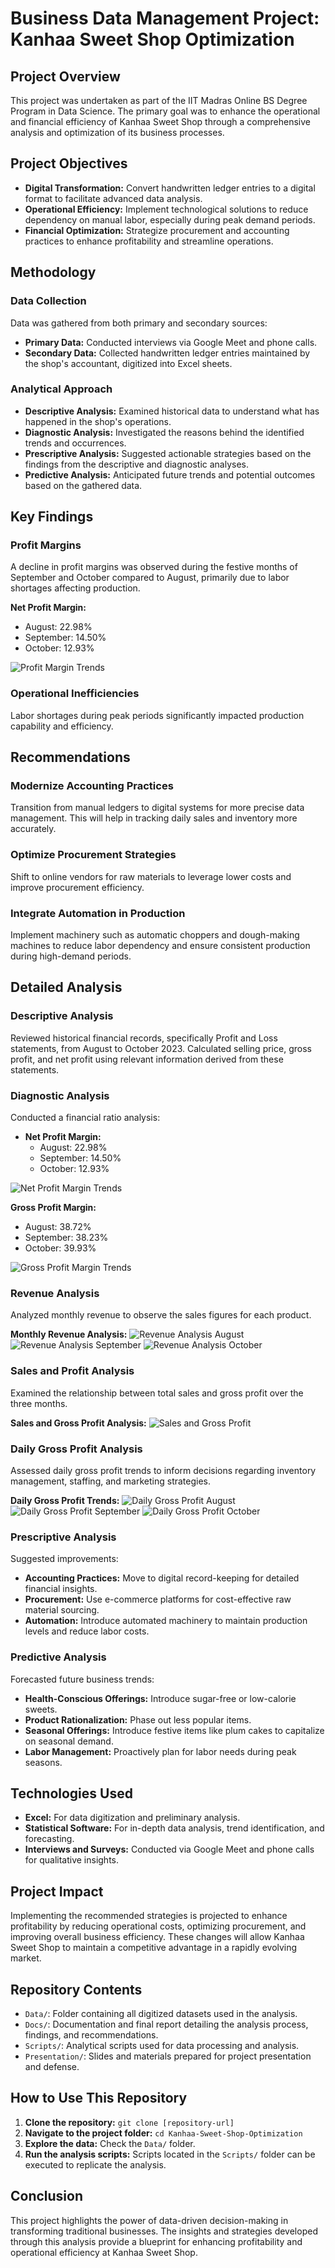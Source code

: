 # Business Data Management Project: Kanhaa Sweet Shop Optimization

## Project Overview
This project was undertaken as part of the IIT Madras Online BS Degree Program in Data Science. The primary goal was to enhance the operational and financial efficiency of Kanhaa Sweet Shop through a comprehensive analysis and optimization of its business processes.

## Project Objectives
- **Digital Transformation:** Convert handwritten ledger entries to a digital format to facilitate advanced data analysis.
- **Operational Efficiency:** Implement technological solutions to reduce dependency on manual labor, especially during peak demand periods.
- **Financial Optimization:** Strategize procurement and accounting practices to enhance profitability and streamline operations.

## Methodology
### Data Collection
Data was gathered from both primary and secondary sources:
- **Primary Data:** Conducted interviews via Google Meet and phone calls.
- **Secondary Data:** Collected handwritten ledger entries maintained by the shop's accountant, digitized into Excel sheets.

### Analytical Approach
- **Descriptive Analysis:** Examined historical data to understand what has happened in the shop's operations.
- **Diagnostic Analysis:** Investigated the reasons behind the identified trends and occurrences.
- **Prescriptive Analysis:** Suggested actionable strategies based on the findings from the descriptive and diagnostic analyses.
- **Predictive Analysis:** Anticipated future trends and potential outcomes based on the gathered data.

## Key Findings
### Profit Margins
A decline in profit margins was observed during the festive months of September and October compared to August, primarily due to labor shortages affecting production.

**Net Profit Margin:**
- August: 22.98%
- September: 14.50%
- October: 12.93%

![Profit Margin Trends](images/profit_margin_trends.png)

### Operational Inefficiencies
Labor shortages during peak periods significantly impacted production capability and efficiency. 

## Recommendations
### Modernize Accounting Practices
Transition from manual ledgers to digital systems for more precise data management. This will help in tracking daily sales and inventory more accurately.

### Optimize Procurement Strategies
Shift to online vendors for raw materials to leverage lower costs and improve procurement efficiency.

### Integrate Automation in Production
Implement machinery such as automatic choppers and dough-making machines to reduce labor dependency and ensure consistent production during high-demand periods.

## Detailed Analysis
### Descriptive Analysis
Reviewed historical financial records, specifically Profit and Loss statements, from August to October 2023. Calculated selling price, gross profit, and net profit using relevant information derived from these statements.

### Diagnostic Analysis
Conducted a financial ratio analysis:
- **Net Profit Margin:** 
  - August: 22.98%
  - September: 14.50%
  - October: 12.93%

![Net Profit Margin Trends](images/net_profit_margin_trends.png)

**Gross Profit Margin:**
- August: 38.72%
- September: 38.23%
- October: 39.93%

![Gross Profit Margin Trends](images/gross_profit_margin_trends.png)

### Revenue Analysis
Analyzed monthly revenue to observe the sales figures for each product.

**Monthly Revenue Analysis:**
![Revenue Analysis August](images/revenue_analysis_august.png)
![Revenue Analysis September](images/revenue_analysis_september.png)
![Revenue Analysis October](images/revenue_analysis_october.png)

### Sales and Profit Analysis
Examined the relationship between total sales and gross profit over the three months.

**Sales and Gross Profit Analysis:**
![Sales and Gross Profit](images/sales_gross_profit.png)

### Daily Gross Profit Analysis
Assessed daily gross profit trends to inform decisions regarding inventory management, staffing, and marketing strategies.

**Daily Gross Profit Trends:**
![Daily Gross Profit August](images/daily_gross_profit_august.png)
![Daily Gross Profit September](images/daily_gross_profit_september.png)
![Daily Gross Profit October](images/daily_gross_profit_october.png)

### Prescriptive Analysis
Suggested improvements:
- **Accounting Practices:** Move to digital record-keeping for detailed financial insights.
- **Procurement:** Use e-commerce platforms for cost-effective raw material sourcing.
- **Automation:** Introduce automated machinery to maintain production levels and reduce labor costs.

### Predictive Analysis
Forecasted future business trends:
- **Health-Conscious Offerings:** Introduce sugar-free or low-calorie sweets.
- **Product Rationalization:** Phase out less popular items.
- **Seasonal Offerings:** Introduce festive items like plum cakes to capitalize on seasonal demand.
- **Labor Management:** Proactively plan for labor needs during peak seasons.

## Technologies Used
- **Excel:** For data digitization and preliminary analysis.
- **Statistical Software:** For in-depth data analysis, trend identification, and forecasting.
- **Interviews and Surveys:** Conducted via Google Meet and phone calls for qualitative insights.

## Project Impact
Implementing the recommended strategies is projected to enhance profitability by reducing operational costs, optimizing procurement, and improving overall business efficiency. These changes will allow Kanhaa Sweet Shop to maintain a competitive advantage in a rapidly evolving market.

## Repository Contents
- `Data/`: Folder containing all digitized datasets used in the analysis.
- `Docs/`: Documentation and final report detailing the analysis process, findings, and recommendations.
- `Scripts/`: Analytical scripts used for data processing and analysis.
- `Presentation/`: Slides and materials prepared for project presentation and defense.

## How to Use This Repository
1. **Clone the repository:** `git clone [repository-url]`
2. **Navigate to the project folder:** `cd Kanhaa-Sweet-Shop-Optimization`
3. **Explore the data:** Check the `Data/` folder.
4. **Run the analysis scripts:** Scripts located in the `Scripts/` folder can be executed to replicate the analysis.

## Conclusion
This project highlights the power of data-driven decision-making in transforming traditional businesses. The insights and strategies developed through this analysis provide a blueprint for enhancing profitability and operational efficiency at Kanhaa Sweet Shop.
